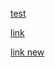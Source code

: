 [test](assets/sass/personal.html)

[link](pictures/education.html#L4-L7)

[link new](work.html#L41-L44)